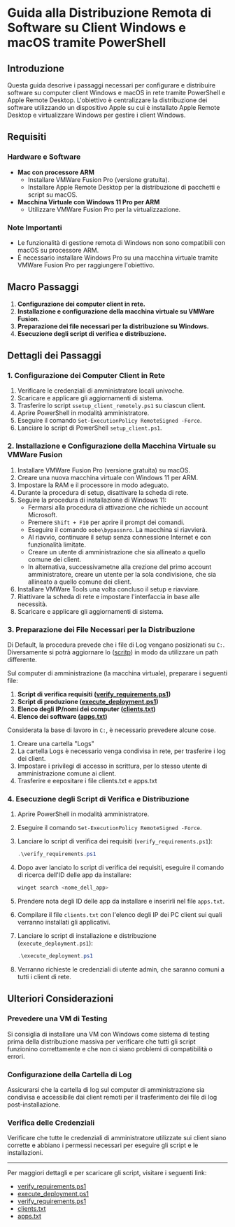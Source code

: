 # Guida alla Distribuzione Remota di Software su Client Windows e macOS tramite PowerShell

## Introduzione

Questa guida descrive i passaggi necessari per configurare e distribuire software su computer client Windows e macOS in rete tramite PowerShell e Apple Remote Desktop. L'obiettivo è centralizzare la distribuzione dei software utilizzando un dispositivo Apple su cui è installato Apple Remote Desktop e virtualizzare Windows per gestire i client Windows.

## Requisiti

### Hardware e Software

- **Mac con processore ARM**
  - Installare VMWare Fusion Pro (versione gratuita).
  - Installare Apple Remote Desktop per la distribuzione di pacchetti e script su macOS.
- **Macchina Virtuale con Windows 11 Pro per ARM**
  - Utilizzare VMWare Fusion Pro per la virtualizzazione.

### Note Importanti

- Le funzionalità di gestione remota di Windows non sono compatibili con macOS su processore ARM.
- È necessario installare Windows Pro su una macchina virtuale tramite VMWare Fusion Pro per raggiungere l'obiettivo.

## Macro Passaggi

1. **Configurazione dei computer client in rete.**
2. **Installazione e configurazione della macchina virtuale su VMWare Fusion.**
3. **Preparazione dei file necessari per la distribuzione su Windows.**
4. **Esecuzione degli script di verifica e distribuzione.**

## Dettagli dei Passaggi

### 1. Configurazione dei Computer Client in Rete

1. Verificare le credenziali di amministratore locali univoche.
2. Scaricare e applicare gli aggiornamenti di sistema.
3. Trasferire lo script `ssetup_client_remotely.ps1` su ciascun client.
4. Aprire PowerShell in modalità amministratore.
5. Eseguire il comando `Set-ExecutionPolicy RemoteSigned -Force`.
6. Lanciare lo script di PowerShell `setup_client.ps1`.

### 2. Installazione e Configurazione della Macchina Virtuale su VMWare Fusion

1. Installare VMWare Fusion Pro (versione gratuita) su macOS.
2. Creare una nuova macchina virtuale con Windows 11 per ARM.
3. Impostare la RAM e il processore in modo adeguato.
4. Durante la procedura di setup, disattivare la scheda di rete.
5. Seguire la procedura di installazione di Windows 11:
   - Fermarsi alla procedura di attivazione che richiede un account Microsoft.
   - Premere `Shift + F10` per aprire il prompt dei comandi.
   - Eseguire il comando `oobe\bypassnro`. La macchina si riavvierà.
   - Al riavvio, continuare il setup senza connessione Internet e con funzionalità limitate.
   - Creare un utente di amministrazione che sia allineato a quello comune dei client.
   - In alternativa, successivametne alla crezione del primo account amministratore, creare un utente per la sola condivisione, che sia allineato a quello comune dei client.
6. Installare VMWare Tools una volta concluso il setup e riavviare.
7. Riattivare la scheda di rete e impostare l'interfaccia in base alle necessità.
8. Scaricare e applicare gli aggiornamenti di sistema.

### 3. Preparazione dei File Necessari per la Distribuzione

Di Default, la procedura prevede che i file di Log vengano posizionati su `C:`.
Diversamente si potrà aggiornare lo ([scritp](https://github.com/natangallo/winappsdeploy/blob/da751a427390f24cdce5a15de72c21307d75bc54/execute_deployment.ps1)) in modo da utilizzare un path differente.

Sul computer di amministrazione (la macchina virtuale), preparare i seguenti file:

1. **Script di verifica requisiti ([verify_requirements.ps1](https://github.com/natangallo/winappsdeploy/blob/6503819a40e62ada21595b0355952d64796a29fb/setup_client_remotely.ps1))**
2. **Script di produzione ([execute_deployment.ps1](https://github.com/natangallo/winappsdeploy/blob/da751a427390f24cdce5a15de72c21307d75bc54/execute_deployment.ps1))**
3. **Elenco degli IP/nomi dei computer ([clients.txt](#))**
4. **Elenco dei software ([apps.txt](#))**

Considerata la base di lavoro in `C:`, è necessario prevedere alcune cose.

1. Creare una cartella "Logs"
2. La cartella Logs è necessario venga condivisa in rete, per trasferire i log dei client.
3. Impostare i privilegi di accesso in scrittura, per lo stesso utente di amministrazione comune ai client.
4. Trasferire e eepositare i file clients.txt e apps.txt

### 4. Esecuzione degli Script di Verifica e Distribuzione

1. Aprire PowerShell in modalità amministratore.
2. Eseguire il comando `Set-ExecutionPolicy RemoteSigned -Force`.
3. Lanciare lo script di verifica dei requisiti (`verify_requirements.ps1`):

   ```powershell
   .\verify_requirements.ps1
   ```

4. Dopo aver lanciato lo script di verifica dei requisiti, eseguire il comando di ricerca dell'ID delle app da installare:

   ```powershell
   winget search <nome_dell_app>
   ```

5. Prendere nota degli ID delle app da installare e inserirli nel file `apps.txt`.
6. Compilare il file `clients.txt` con l'elenco degli IP dei PC client sui quali verranno installati gli applicativi.
7. Lanciare lo script di installazione e distribuzione (`execute_deployment.ps1`):

   ```powershell
   .\execute_deployment.ps1
   ```
8. Verranno richieste le credenziali di utente admin, che saranno comuni a tutti i client di rete.

## Ulteriori Considerazioni

### Prevedere una VM di Testing

Si consiglia di installare una VM con Windows come sistema di testing prima della distribuzione massiva per verificare che tutti gli script funzionino correttamente e che non ci siano problemi di compatibilità o errori.

### Configurazione della Cartella di Log

Assicurarsi che la cartella di log sul computer di amministrazione sia condivisa e accessibile dai client remoti per il trasferimento dei file di log post-installazione.

### Verifica delle Credenziali

Verificare che tutte le credenziali di amministratore utilizzate sui client siano corrette e abbiano i permessi necessari per eseguire gli script e le installazioni.

---

Per maggiori dettagli e per scaricare gli script, visitare i seguenti link:

- [verify_requirements.ps1](https://github.com/natangallo/winappsdeploy/blob/6503819a40e62ada21595b0355952d64796a29fb/setup_client_remotely.ps1)
- [execute_deployment.ps1](https://github.com/natangallo/winappsdeploy/blob/da751a427390f24cdce5a15de72c21307d75bc54/execute_deployment.ps1)
- [verify_requirements.ps1](https://github.com/natangallo/winappsdeploy/blob/6503819a40e62ada21595b0355952d64796a29fb/verify_requirements.ps1)
- [clients.txt](#)
- [apps.txt](#)
